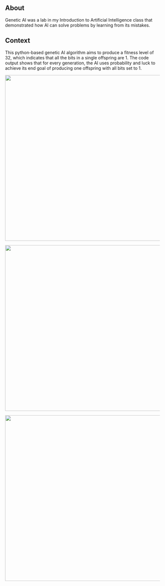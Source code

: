 ## About

Genetic AI was a lab in my Introduction to Artificial Intelligence class that demonstrated how AI can solve problems by learning from its mistakes.

## Context

This python-based genetic AI algorithm aims to produce a fitness level of 32, which indicates that all the bits in a single offspring are 1. The code output shows that for every generation, the AI uses probability and luck to achieve its end goal of producing one offspring with all bits set to 1.

<p align="center" width="100%">
<img
      src="https://jtagaca.live/images/Genetic_AI3.gif"
      height=540px width=1080px
   />
      </p>

<p align="center" width="100%">
   <img
       src="https://jtagaca.live/images/Genetic_AI2.png"
      height=540px width=1080px
   />
       </p>

   <p align="center" width="100%">
   <img
       src="https://jtagaca.live/images/Genetic_AI.png"
      height=540px width=1080px
   />
      </p>
